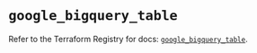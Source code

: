 # `google_bigquery_table`

Refer to the Terraform Registry for docs: [`google_bigquery_table`](https://registry.terraform.io/providers/hashicorp/google-beta/6.11.1/docs/resources/google_bigquery_table).
